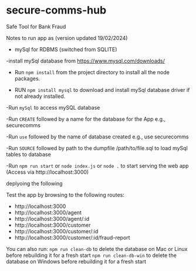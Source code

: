 # secure-comms-hub

Safe Tool for Bank Fraud

Notes to run app as (version updated 19/02/2024)

- mySql for RDBMS (switched from SQLITE)

-install mySql database from https://www.mysql.com/downloads/

- Run `npm install` from the project directory to install all the node packages.

- RUN `npm install mysql` to download and install mySql database driver if not already installed.

-Run `mySql` to access mySQL database 

-Run `CREATE` followed by a name for the database for the App e.g., securecomms

-Run `use` followed by the name of database created e.g., use securecomms

-Run `SOURCE` followed by path to the dumpfile /path/to/file.sql to load mySql tables to database

-Run `npm run start` or `node index.js` or `node .` to start serving the web app (Access via http://localhost:3000)

deplyoing the following

Test the app by browsing to the following routes:

- http://localhost:3000
- http://localhost:3000/agent
- http://localhost:3000/agent/:id
- http://localhost:3000/customer
- http://localhost:3000/customer/:id
- http://localhost:3000/customer/:id/fraud-report

You can also run:
`npm run clean-db` to delete the database on Mac or Linux before rebuilding it for a fresh start
`npm run clean-db-win` to delete the database on Windows before rebuilding it for a fresh start
